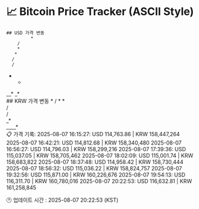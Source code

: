 # 📈 Bitcoin Price Tracker (ASCII Style)
    ## USD 가격 변동 
             *
        / 
        * 
       *  
      /   
      /   
   *  *   
__* _*    
    ## KRW 가격 변동
             *
        / 
        * 
       *  
      /   
      /   
     _*   
____*     
    📋 가격 기록:
    2025-08-07 16:15:27: USD 114,763.86 | KRW 158,447,264
2025-08-07 16:42:21: USD 114,812.68 | KRW 158,340,480
2025-08-07 16:56:27: USD 114,796.03 | KRW 158,299,216
2025-08-07 17:39:36: USD 115,037.05 | KRW 158,705,462
2025-08-07 18:02:09: USD 115,001.74 | KRW 158,683,822
2025-08-07 18:37:48: USD 114,958.42 | KRW 158,730,444
2025-08-07 18:56:32: USD 115,036.22 | KRW 158,824,757
2025-08-07 19:32:56: USD 115,871.00 | KRW 160,226,676
2025-08-07 19:54:13: USD 116,311.70 | KRW 160,780,016
2025-08-07 20:22:53: USD 116,632.81 | KRW 161,258,845
    
🕐 업데이트 시간 : 2025-08-07 20:22:53 (KST)

